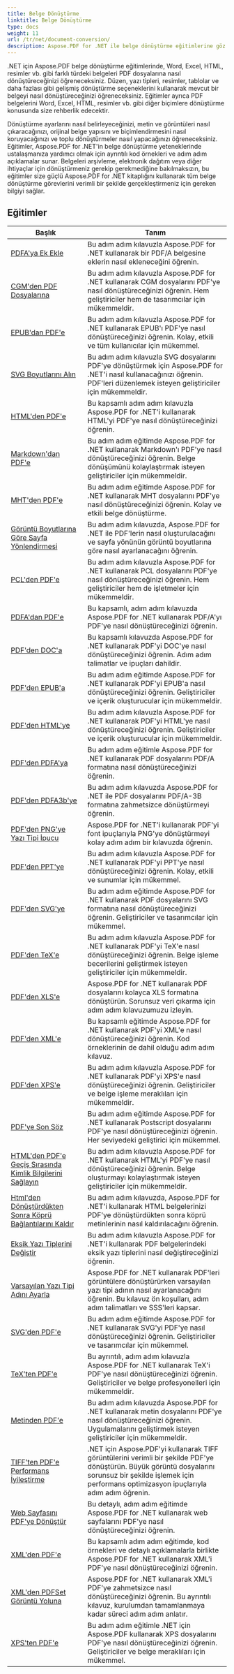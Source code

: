 ```yaml
---
title: Belge Dönüştürme
linktitle: Belge Dönüştürme
type: docs
weight: 11
url: /tr/net/document-conversion/
description: Aspose.PDF for .NET ile belge dönüştürme eğitimlerine göz atın. Dosyaları farklı formatlara kolayca dönüştürün.
---
```

.NET için Aspose.PDF belge dönüştürme eğitimlerinde, Word, Excel, HTML, resimler vb. gibi farklı türdeki belgeleri PDF dosyalarına nasıl dönüştüreceğinizi öğreneceksiniz. Düzen, yazı tipleri, resimler, tablolar ve daha fazlası gibi gelişmiş dönüştürme seçeneklerini kullanarak mevcut bir belgeyi nasıl dönüştüreceğinizi öğreneceksiniz. Eğitimler ayrıca PDF belgelerini Word, Excel, HTML, resimler vb. gibi diğer biçimlere dönüştürme konusunda size rehberlik edecektir. 

Dönüştürme ayarlarını nasıl belirleyeceğinizi, metin ve görüntüleri nasıl çıkaracağınızı, orijinal belge yapısını ve biçimlendirmesini nasıl koruyacağınızı ve toplu dönüştürmeler nasıl yapacağınızı öğreneceksiniz. Eğitimler, Aspose.PDF for .NET'in belge dönüştürme yeteneklerinde ustalaşmanıza yardımcı olmak için ayrıntılı kod örnekleri ve adım adım açıklamalar sunar. Belgeleri arşivleme, elektronik dağıtım veya diğer ihtiyaçlar için dönüştürmeniz gerekip gerekmediğine bakılmaksızın, bu eğitimler size güçlü Aspose.PDF for .NET kitaplığını kullanarak tüm belge dönüştürme görevlerini verimli bir şekilde gerçekleştirmeniz için gereken bilgiyi sağlar.

## Eğitimler
| Başlık | Tanım |
| --- | --- | 
| [PDFA'ya Ek Ekle](./add-attachment-to-pdfa/) | Bu adım adım kılavuzla Aspose.PDF for .NET kullanarak bir PDF/A belgesine eklerin nasıl ekleneceğini öğrenin. |  
| [CGM'den PDF Dosyalarına](./cgm-to-pdf/) | Bu adım adım kılavuzla Aspose.PDF for .NET kullanarak CGM dosyalarını PDF'ye nasıl dönüştüreceğinizi öğrenin. Hem geliştiriciler hem de tasarımcılar için mükemmeldir. |  
| [EPUB'dan PDF'e](./epub-to-pdf/) | Bu adım adım kılavuzla Aspose.PDF for .NET kullanarak EPUB'ı PDF'ye nasıl dönüştüreceğinizi öğrenin. Kolay, etkili ve tüm kullanıcılar için mükemmel. |  
| [SVG Boyutlarını Alın](./get-svg-dimensions/) | Bu adım adım kılavuzla SVG dosyalarını PDF'ye dönüştürmek için Aspose.PDF for .NET'i nasıl kullanacağınızı öğrenin. PDF'leri düzenlemek isteyen geliştiriciler için mükemmeldir. |  
| [HTML'den PDF'e](./html-to-pdf/) | Bu kapsamlı adım adım kılavuzla Aspose.PDF for .NET'i kullanarak HTML'yi PDF'ye nasıl dönüştüreceğinizi öğrenin. |  
| [Markdown'dan PDF'e](./markdown-to-pdf/) | Bu adım adım eğitimde Aspose.PDF for .NET kullanarak Markdown'ı PDF'ye nasıl dönüştüreceğinizi öğrenin. Belge dönüşümünü kolaylaştırmak isteyen geliştiriciler için mükemmeldir. |  
| [MHT'den PDF'e](./mht-to-pdf/) | Bu adım adım eğitimde Aspose.PDF for .NET kullanarak MHT dosyalarını PDF'ye nasıl dönüştüreceğinizi öğrenin. Kolay ve etkili belge dönüştürme. |  
| [Görüntü Boyutlarına Göre Sayfa Yönlendirmesi](./page-orientation-according-image-dimensions/) | Bu adım adım kılavuzda, Aspose.PDF for .NET ile PDF'lerin nasıl oluşturulacağını ve sayfa yönünün görüntü boyutlarına göre nasıl ayarlanacağını öğrenin. |  
| [PCL'den PDF'e](./pcl-to-pdf/) | Bu adım adım kılavuzla Aspose.PDF for .NET kullanarak PCL dosyalarını PDF'ye nasıl dönüştüreceğinizi öğrenin. Hem geliştiriciler hem de işletmeler için mükemmeldir. |  
| [PDFA'dan PDF'e](./pdfa-to-pdf/) | Bu kapsamlı, adım adım kılavuzda Aspose.PDF for .NET kullanarak PDF/A'yı PDF'ye nasıl dönüştüreceğinizi öğrenin. |  
| [PDF'den DOC'a](./pdf-to-doc/) | Bu kapsamlı kılavuzda Aspose.PDF for .NET kullanarak PDF'yi DOC'ye nasıl dönüştüreceğinizi öğrenin. Adım adım talimatlar ve ipuçları dahildir.  |  
| [PDF'den EPUB'a](./pdf-to-epub/) | Bu adım adım eğitimde Aspose.PDF for .NET kullanarak PDF'yi EPUB'a nasıl dönüştüreceğinizi öğrenin. Geliştiriciler ve içerik oluşturucular için mükemmeldir. |  
| [PDF'den HTML'ye](./pdf-to-html/) | Bu adım adım kılavuzla Aspose.PDF for .NET kullanarak PDF'yi HTML'ye nasıl dönüştüreceğinizi öğrenin. Geliştiriciler ve içerik oluşturucular için mükemmeldir. |  
| [PDF'den PDFA'ya](./pdf-to-pdfa/) | Bu adım adım eğitimle Aspose.PDF for .NET kullanarak PDF dosyalarını PDF/A formatına nasıl dönüştüreceğinizi öğrenin. |  
| [PDF'den PDFA3b'ye](./pdf-to-pdfa3b/) | Bu adım adım kılavuzda Aspose.PDF for .NET ile PDF dosyalarını PDF/A-3B formatına zahmetsizce dönüştürmeyi öğrenin. |  
| [PDF'den PNG'ye Yazı Tipi İpucu](./pdf-to-png-font-hinting/) | Aspose.PDF for .NET'i kullanarak PDF'yi font ipuçlarıyla PNG'ye dönüştürmeyi kolay adım adım bir kılavuzda öğrenin. |  
| [PDF'den PPT'ye](./pdf-to-ppt/) | Bu adım adım kılavuzla Aspose.PDF for .NET kullanarak PDF'yi PPT'ye nasıl dönüştüreceğinizi öğrenin. Kolay, etkili ve sunumlar için mükemmel. |  
| [PDF'den SVG'ye](./pdf-to-svg/) | Bu adım adım eğitimde Aspose.PDF for .NET kullanarak PDF dosyalarını SVG formatına nasıl dönüştüreceğinizi öğrenin. Geliştiriciler ve tasarımcılar için mükemmel. |  
| [PDF'den TeX'e](./pdf-to-tex/) | Bu adım adım kılavuzla Aspose.PDF for .NET kullanarak PDF'yi TeX'e nasıl dönüştüreceğinizi öğrenin. Belge işleme becerilerini geliştirmek isteyen geliştiriciler için mükemmeldir. |  
| [PDF'den XLS'e](./pdf-to-xls/) | Aspose.PDF for .NET kullanarak PDF dosyalarını kolayca XLS formatına dönüştürün. Sorunsuz veri çıkarma için adım adım kılavuzumuzu izleyin. |  
| [PDF'den XML'e](./pdf-to-xml/) | Bu kapsamlı eğitimde Aspose.PDF for .NET kullanarak PDF'yi XML'e nasıl dönüştüreceğinizi öğrenin. Kod örneklerinin de dahil olduğu adım adım kılavuz. |  
| [PDF'den XPS'e](./pdf-to-xps/) | Bu adım adım kılavuzla Aspose.PDF for .NET kullanarak PDF'yi XPS'e nasıl dönüştüreceğinizi öğrenin. Geliştiriciler ve belge işleme meraklıları için mükemmeldir. |  
| [PDF'ye Son Söz](./postscript-to-pdf/) | Bu adım adım eğitimde Aspose.PDF for .NET kullanarak Postscript dosyalarını PDF'ye nasıl dönüştüreceğinizi öğrenin. Her seviyedeki geliştirici için mükemmel. |  
| [HTML'den PDF'e Geçiş Sırasında Kimlik Bilgilerini Sağlayın](./provide-credentials-during-html-to-pdf/) | Bu adım adım kılavuzla Aspose.PDF for .NET kullanarak HTML'yi PDF'ye nasıl dönüştüreceğinizi öğrenin. Belge oluşturmayı kolaylaştırmak isteyen geliştiriciler için mükemmeldir. |  
| [Html'den Dönüştürdükten Sonra Köprü Bağlantılarını Kaldır](./remove-hyperlinks-after-converting-from-html/) | Bu adım adım kılavuzda, Aspose.PDF for .NET'i kullanarak HTML belgelerinizi PDF'ye dönüştürdükten sonra köprü metinlerinin nasıl kaldırılacağını öğrenin. |  
| [Eksik Yazı Tiplerini Değiştir](./replace-missing-fonts/) | Bu adım adım kılavuzla Aspose.PDF for .NET'i kullanarak PDF belgelerindeki eksik yazı tiplerini nasıl değiştireceğinizi öğrenin. |  
| [Varsayılan Yazı Tipi Adını Ayarla](./set-default-font-name/) | Aspose.PDF for .NET kullanarak PDF'leri görüntülere dönüştürürken varsayılan yazı tipi adının nasıl ayarlanacağını öğrenin. Bu kılavuz ön koşulları, adım adım talimatları ve SSS'leri kapsar. |  
| [SVG'den PDF'e](./svg-to-pdf/) | Bu adım adım eğitimde Aspose.PDF for .NET kullanarak SVG'yi PDF'ye nasıl dönüştüreceğinizi öğrenin. Geliştiriciler ve tasarımcılar için mükemmel. |  
| [TeX'ten PDF'e](./tex-to-pdf/) | Bu ayrıntılı, adım adım kılavuzla Aspose.PDF for .NET kullanarak TeX'i PDF'ye nasıl dönüştüreceğinizi öğrenin. Geliştiriciler ve belge profesyonelleri için mükemmeldir. |  
| [Metinden PDF'e](./text-to-pdf/) | Bu adım adım kılavuzda Aspose.PDF for .NET kullanarak metin dosyalarını PDF'ye nasıl dönüştüreceğinizi öğrenin. Uygulamalarını geliştirmek isteyen geliştiriciler için mükemmeldir. |  
| [TIFF'ten PDF'e Performans İyileştirme](./tiff-to-pdf-performance-improvement/) | .NET için Aspose.PDF'yi kullanarak TIFF görüntülerini verimli bir şekilde PDF'ye dönüştürün. Büyük görüntü dosyalarını sorunsuz bir şekilde işlemek için performans optimizasyon ipuçlarıyla adım adım öğrenin. |  
| [Web Sayfasını PDF'ye Dönüştür](./web-page-to-pdf/) | Bu detaylı, adım adım eğitimde Aspose.PDF for .NET kullanarak web sayfalarını PDF'ye nasıl dönüştüreceğinizi öğrenin. |  
| [XML'den PDF'e](./xml-to-pdf/) | Bu kapsamlı adım adım eğitimde, kod örnekleri ve detaylı açıklamalarla birlikte Aspose.PDF for .NET kullanarak XML'i PDF'ye nasıl dönüştüreceğinizi öğrenin. |  
| [XML'den PDFSet Görüntü Yoluna](./xml-to-pdfset-image-path/) | Aspose.PDF for .NET kullanarak XML'i PDF'ye zahmetsizce nasıl dönüştüreceğinizi öğrenin. Bu ayrıntılı kılavuz, kurulumdan tamamlanmaya kadar süreci adım adım anlatır. |  
| [XPS'ten PDF'e](./xps-to-pdf/) | Bu adım adım eğitimle .NET için Aspose.PDF kullanarak XPS dosyalarını PDF'ye nasıl dönüştüreceğinizi öğrenin. Geliştiriciler ve belge meraklıları için mükemmel. |  
